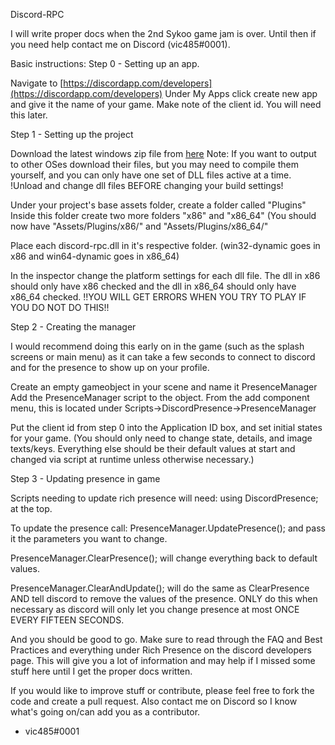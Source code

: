Discord-RPC

I will write proper docs when the 2nd Sykoo game jam is over.
Until then if you need help contact me on Discord (vic485#0001).

Basic instructions:
Step 0 - Setting up an app.

Navigate to [https://discordapp.com/developers](https://discordapp.com/developers)
Under My Apps click create new app and give it the name of your 
game. Make note of the client id. You will need this later.

Step 1 - Setting up the project

Download the latest windows zip file from [here](https://github.com/discordapp/discord-rpc/releases)
Note: If you want to output to other OSes download their files, but
you may need to compile them yourself, and you can only have one
set of DLL files active at a time. !Unload and change dll files
BEFORE changing your build settings!

Under your project's base assets folder, create a folder called "Plugins"
Inside this folder create two more folders "x86" and "x86_64"
(You should now have "Assets/Plugins/x86/" and "Assets/Plugins/x86_64/"

Place each discord-rpc.dll in it's respective folder.
(win32-dynamic goes in x86 and win64-dynamic goes in x86_64)

In the inspector change the platform settings for each dll file.
The dll in x86 should only have x86 checked and the dll in x86_64
should only have x86_64 checked.
!!YOU WILL GET ERRORS WHEN YOU TRY TO PLAY IF YOU DO NOT DO THIS!!

Step 2 - Creating the manager

I would recommend doing this early on in the game (such as the splash screens or main menu)
as it can take a few seconds to connect to discord and for the
presence to show up on your profile.

Create an empty gameobject in your scene and name it PresenceManager
Add the PresenceManager script to the object. From the add component menu,
this is located under Scripts->DiscordPresence->PresenceManager

Put the client id from step 0 into the Application ID box, and set 
initial states for your game. (You should only need to change state,
details, and image texts/keys. Everything else should be their default 
values at start and changed via script at runtime unless otherwise necessary.)

Step 3 - Updating presence in game

Scripts needing to update rich presence will need:
using DiscordPresence;
at the top.

To update the presence call:
PresenceManager.UpdatePresence();
and pass it the parameters you want to change.

PresenceManager.ClearPresence();
will change everything back to default values.

PresenceManager.ClearAndUpdate();
will do the same as ClearPresence AND tell discord to
remove the values of the presence. ONLY do this when
necessary as discord will only let you change presence
at most ONCE EVERY FIFTEEN SECONDS.


And you should be good to go. Make sure to read through the
FAQ and Best Practices and everything under Rich Presence on
the discord developers page. This will give you a lot of
information and may help if I missed some stuff here until
I get the proper docs written.

If you would like to improve stuff or contribute, please feel
free to fork the code and create a pull request. Also contact
me on Discord so I know what's going on/can add you as a 
contributor.

- vic485#0001